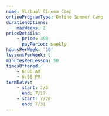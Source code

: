 ```yaml
---
name: Virtual Cinema Camp
onlineProgramType: Online Summer Camp
durationOptions:
    maxWeeks: 2
priceDetails:
    - price: 390
      payPeriod: weekly
hoursPerWeek: '10'
lessonsPerWeek: 9
minutesPerLesson: 50
timesOffered:
    - 6:00 AM
    - 6:00 PM
termDates:
    - start: 7/6
      end: 7/17
    - start: 7/20
      end: 7/31
---
```

